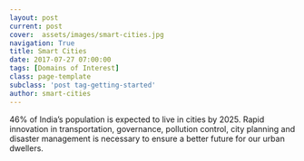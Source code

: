 ```yaml
---
layout: post
current: post
cover:  assets/images/smart-cities.jpg
navigation: True
title: Smart Cities
date: 2017-07-27 07:00:00
tags: [Domains of Interest]
class: page-template
subclass: 'post tag-getting-started'
author: smart-cities
---
```


46% of India’s population is expected to live in cities by 2025. Rapid innovation in transportation, governance, pollution control, city planning and disaster management is necessary to ensure a better future for our urban dwellers.